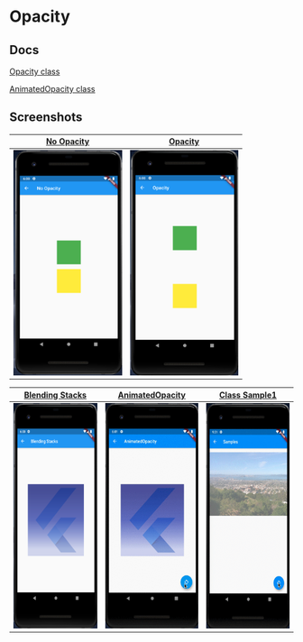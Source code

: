 # Opacity

## Docs

[Opacity class](https://api.flutter.dev/flutter/widgets/Opacity-class.html)

[AnimatedOpacity class](https://api.flutter.dev/flutter/widgets/AnimatedOpacity-class.html)

## Screenshots

|[No Opacity](lib/pages/opacity.dart)|[Opacity](lib/pages/opacity.dart)|
|:-:|:-:|
|<img src="./screenshots/NoOpacity.png" height="400" alt="Screenshot"/>|<img src="./screenshots/Opacity.png" height="400" alt="Screenshot"/>|

|[Blending Stacks](lib/pages/blending_stacks.dart)|[AnimatedOpacity](lib/pages/animated_opacity.dart)|[Class Sample1](lib/pages/class_sample1.dart)|
|:-:|:-:|:-:|
|<img src="./screenshots/BlendingStacks.png" height="400" alt="Screenshot"/>|<img src="./screenshots/gif/AnimatedOpacity.gif" height="400" alt="Screenshot"/>|<img src="./screenshots/gif/Samples.gif" height="400" alt="Screenshot"/>|
